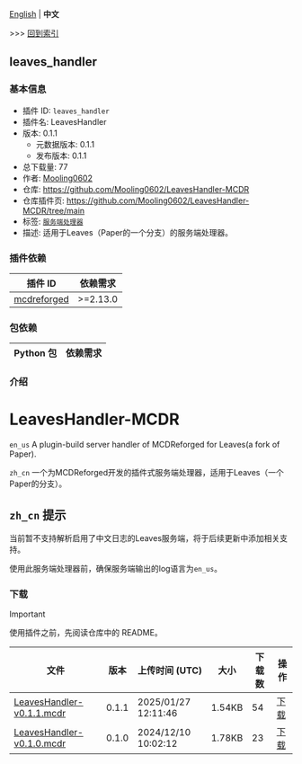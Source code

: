 [English](readme.md) | **中文**

\>\>\> [回到索引](/readme-zh_cn.md)

## leaves_handler

### 基本信息

- 插件 ID: `leaves_handler`
- 插件名: LeavesHandler
- 版本: 0.1.1
  - 元数据版本: 0.1.1
  - 发布版本: 0.1.1
- 总下载量: 77
- 作者: [Mooling0602](https://github.com/Mooling0602)
- 仓库: https://github.com/Mooling0602/LeavesHandler-MCDR
- 仓库插件页: https://github.com/Mooling0602/LeavesHandler-MCDR/tree/main
- 标签: [`服务端处理器`](/labels/handler/readme-zh_cn.md)
- 描述: 适用于Leaves（Paper的一个分支）的服务端处理器。

### 插件依赖

| 插件 ID | 依赖需求 |
| --- | --- |
| [mcdreforged](https://github.com/Fallen-Breath/MCDReforged) | \>=2.13.0 |

### 包依赖

| Python 包 | 依赖需求 |
| --- | --- |

### 介绍

# LeavesHandler-MCDR
`en_us` A plugin-build server handler of MCDReforged for Leaves(a fork of Paper).

`zh_cn` 一个为MCDReforged开发的插件式服务端处理器，适用于Leaves（一个Paper的分支）。

## `zh_cn` 提示
当前暂不支持解析启用了中文日志的Leaves服务端，将于后续更新中添加相关支持。

使用此服务端处理器前，确保服务端输出的log语言为`en_us`。


### 下载

> [!IMPORTANT]
> 使用插件之前，先阅读仓库中的 README。

| 文件 | 版本 | 上传时间 (UTC) | 大小 | 下载数 | 操作 |
| --- | --- | --- | --- | --- | --- |
| [LeavesHandler-v0.1.1.mcdr](https://github.com/Mooling0602/LeavesHandler-MCDR/releases/tag/0.1.1) | 0.1.1 | 2025/01/27 12:11:46 | 1.54KB | 54 | [下载](https://github.com/Mooling0602/LeavesHandler-MCDR/releases/download/0.1.1/LeavesHandler-v0.1.1.mcdr) |
| [LeavesHandler-v0.1.0.mcdr](https://github.com/Mooling0602/LeavesHandler-MCDR/releases/tag/0.1.0) | 0.1.0 | 2024/12/10 10:02:12 | 1.78KB | 23 | [下载](https://github.com/Mooling0602/LeavesHandler-MCDR/releases/download/0.1.0/LeavesHandler-v0.1.0.mcdr) |

